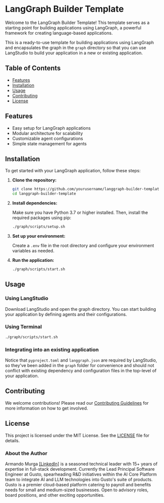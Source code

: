 # LangGraph Builder Template

Welcome to the LangGraph Builder Template! This template serves as a starting point for building applications using LangGraph, a powerful framework for creating language-based applications.

This is a ready-to-use template for building applications using LangGraph and encapsulates the graph in the `graph` directory so that you can use LangStudio to build your application in a new or existing application.

## Table of Contents

- [Features](#features)
- [Installation](#installation)
- [Usage](#usage)
- [Contributing](#contributing)
- [License](#license)

## Features

- Easy setup for LangGraph applications
- Modular architecture for scalability
- Customizable agent configurations
- Simple state management for agents

## Installation

To get started with your LangGraph application, follow these steps:

1. **Clone the repository:**

   ```bash
   git clone https://github.com/yourusername/langgraph-builder-template.git
   cd langgraph-builder-template
   ```

2. **Install dependencies:**

   Make sure you have Python 3.7 or higher installed. Then, install the required packages using pip:

   ```bash
   ./graph/scripts/setup.sh
   ```

3. **Set up your environment:**

   Create a `.env` file in the root directory and configure your environment variables as needed.

4. **Run the application:**

   ```bash
   ./graph/scripts/start.sh
   ```

## Usage

### Using LangStudio

Download LangStudio and open the graph directory. You can start building your application by defining agents and their configurations.

### Using Terminal

```bash
./graph/scripts/start.sh
```

### Integrating into an existing application

Notice that `pyproject.toml` and `langgraph.json` are required by LangStudio, so they've been added in the `graph` folder for convenience and should not conflict with existing dependency and configuration files in the top-level of your application.

## Contributing

We welcome contributions! Please read our [Contributing Guidelines](CONTRIBUTING.md) for more information on how to get involved.

## License

This project is licensed under the MIT License. See the [LICENSE](LICENSE) file for details.

### About the Author

Armando Murga [[LinkedIn]](https://linkedin.com/in/armandomurga) is a seasoned technical leader with 15+ years of expertise in full-stack development. Currently the Lead Principal Software Engineer at Gusto, spearheading R&D initiatives within the AI Core Platform team to integrate AI and LLM technologies into Gusto's suite of products. Gusto is a premier cloud-based platform catering to payroll and benefits needs for small and medium-sized businesses. Open to advisory roles, board positions, and other exciting opportunities.
